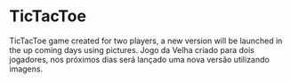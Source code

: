 # TicTacToe
TicTacToe game created for two players, a new version will be launched in the up coming days using pictures.
Jogo da Velha criado para dois jogadores, nos próximos dias será lançado uma nova versão utilizando imagens.
